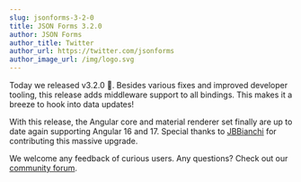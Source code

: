 ```yaml
---
slug: jsonforms-3-2-0
title: JSON Forms 3.2.0
author: JSON Forms
author_title: Twitter
author_url: https://twitter.com/jsonforms
author_image_url: /img/logo.svg
---
```

Today we released v3.2.0 🎉. Besides various fixes and improved developer tooling, this release adds middleware support to all bindings. This makes it a breeze to hook into data updates!

With this release, the Angular core and material renderer set finally are up to date again supporting Angular 16 and 17. Special thanks to [JBBianchi](https://github.com/JBBianchi) for contributing this massive upgrade.

We welcome any feedback of curious users. Any questions? Check out our [community forum](http://jsonforms.discourse.group).
